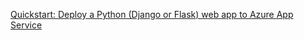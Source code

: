 [Quickstart: Deploy a Python (Django or Flask) web app to Azure App Service](https://learn.microsoft.com/en-us/azure/app-service/quickstart-python)
